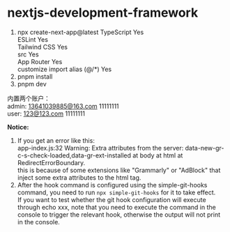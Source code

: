 # nextjs-development-framework

1. npx create-next-app@latest
  TypeScript Yes\
  ESLint Yes\
  Tailwind CSS Yes\
  src Yes\
  App Router Yes\
  customize import alias (@/*) Yes
2. pnpm install
3. pnpm dev

内置两个账户：\
admin: 13641039885@163.com 11111111\
user: 123@123.com 11111111

**Notice:**
1. If you get an error like this:\
app-index.js:32 Warning: Extra attributes from the server: data-new-gr-c-s-check-loaded,data-gr-ext-installed at body at html at RedirectErrorBoundary.\
this is because of some extensions like "Grammarly" or "AdBlock" that inject some extra attributes to the html tag.
2. After the hook command is configured using the simple-git-hooks command, you need to run `npx simple-git-hooks` for it to take effect.\
If you want to test whether the git hook configuration will execute through echo xxx, note that you need to execute the command in the console to trigger the relevant hook, otherwise the output will not print in the console.